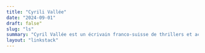 ```yaml
---
title: "Cyrili Vallée"
date: "2024-09-01"
draft: false"
slug: "ls"
summary: "Cyril Vallée est un écrivain franco-suisse de thrillers et accidentellement de SF et fantastique."
layout: "linkstack"
---
```

